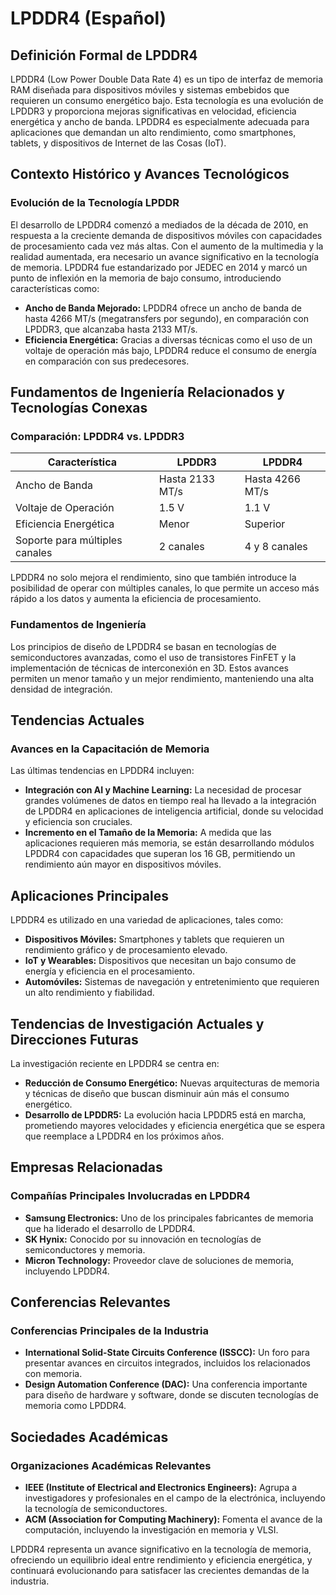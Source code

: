 # LPDDR4 (Español)

## Definición Formal de LPDDR4

LPDDR4 (Low Power Double Data Rate 4) es un tipo de interfaz de memoria RAM diseñada para dispositivos móviles y sistemas embebidos que requieren un consumo energético bajo. Esta tecnología es una evolución de LPDDR3 y proporciona mejoras significativas en velocidad, eficiencia energética y ancho de banda. LPDDR4 es especialmente adecuada para aplicaciones que demandan un alto rendimiento, como smartphones, tablets, y dispositivos de Internet de las Cosas (IoT).

## Contexto Histórico y Avances Tecnológicos

### Evolución de la Tecnología LPDDR

El desarrollo de LPDDR4 comenzó a mediados de la década de 2010, en respuesta a la creciente demanda de dispositivos móviles con capacidades de procesamiento cada vez más altas. Con el aumento de la multimedia y la realidad aumentada, era necesario un avance significativo en la tecnología de memoria. LPDDR4 fue estandarizado por JEDEC en 2014 y marcó un punto de inflexión en la memoria de bajo consumo, introduciendo características como:

- **Ancho de Banda Mejorado:** LPDDR4 ofrece un ancho de banda de hasta 4266 MT/s (megatransfers por segundo), en comparación con LPDDR3, que alcanzaba hasta 2133 MT/s.
- **Eficiencia Energética:** Gracias a diversas técnicas como el uso de un voltaje de operación más bajo, LPDDR4 reduce el consumo de energía en comparación con sus predecesores.

## Fundamentos de Ingeniería Relacionados y Tecnologías Conexas

### Comparación: LPDDR4 vs. LPDDR3

| Característica              | LPDDR3                   | LPDDR4                    |
|-----------------------------|--------------------------|---------------------------|
| Ancho de Banda              | Hasta 2133 MT/s         | Hasta 4266 MT/s          |
| Voltaje de Operación        | 1.5 V                    | 1.1 V                     |
| Eficiencia Energética       | Menor                    | Superior                  |
| Soporte para múltiples canales | 2 canales               | 4 y 8 canales             |

LPDDR4 no solo mejora el rendimiento, sino que también introduce la posibilidad de operar con múltiples canales, lo que permite un acceso más rápido a los datos y aumenta la eficiencia de procesamiento.

### Fundamentos de Ingeniería

Los principios de diseño de LPDDR4 se basan en tecnologías de semiconductores avanzadas, como el uso de transistores FinFET y la implementación de técnicas de interconexión en 3D. Estos avances permiten un menor tamaño y un mejor rendimiento, manteniendo una alta densidad de integración.

## Tendencias Actuales

### Avances en la Capacitación de Memoria

Las últimas tendencias en LPDDR4 incluyen:

- **Integración con AI y Machine Learning:** La necesidad de procesar grandes volúmenes de datos en tiempo real ha llevado a la integración de LPDDR4 en aplicaciones de inteligencia artificial, donde su velocidad y eficiencia son cruciales.
- **Incremento en el Tamaño de la Memoria:** A medida que las aplicaciones requieren más memoria, se están desarrollando módulos LPDDR4 con capacidades que superan los 16 GB, permitiendo un rendimiento aún mayor en dispositivos móviles.

## Aplicaciones Principales

LPDDR4 es utilizado en una variedad de aplicaciones, tales como:

- **Dispositivos Móviles:** Smartphones y tablets que requieren un rendimiento gráfico y de procesamiento elevado.
- **IoT y Wearables:** Dispositivos que necesitan un bajo consumo de energía y eficiencia en el procesamiento.
- **Automóviles:** Sistemas de navegación y entretenimiento que requieren un alto rendimiento y fiabilidad.

## Tendencias de Investigación Actuales y Direcciones Futuras

La investigación reciente en LPDDR4 se centra en:

- **Reducción de Consumo Energético:** Nuevas arquitecturas de memoria y técnicas de diseño que buscan disminuir aún más el consumo energético.
- **Desarrollo de LPDDR5:** La evolución hacia LPDDR5 está en marcha, prometiendo mayores velocidades y eficiencia energética que se espera que reemplace a LPDDR4 en los próximos años.

## Empresas Relacionadas

### Compañías Principales Involucradas en LPDDR4

- **Samsung Electronics:** Uno de los principales fabricantes de memoria que ha liderado el desarrollo de LPDDR4.
- **SK Hynix:** Conocido por su innovación en tecnologías de semiconductores y memoria.
- **Micron Technology:** Proveedor clave de soluciones de memoria, incluyendo LPDDR4.

## Conferencias Relevantes

### Conferencias Principales de la Industria

- **International Solid-State Circuits Conference (ISSCC):** Un foro para presentar avances en circuitos integrados, incluidos los relacionados con memoria.
- **Design Automation Conference (DAC):** Una conferencia importante para diseño de hardware y software, donde se discuten tecnologías de memoria como LPDDR4.

## Sociedades Académicas

### Organizaciones Académicas Relevantes

- **IEEE (Institute of Electrical and Electronics Engineers):** Agrupa a investigadores y profesionales en el campo de la electrónica, incluyendo la tecnología de semiconductores.
- **ACM (Association for Computing Machinery):** Fomenta el avance de la computación, incluyendo la investigación en memoria y VLSI.

LPDDR4 representa un avance significativo en la tecnología de memoria, ofreciendo un equilibrio ideal entre rendimiento y eficiencia energética, y continuará evolucionando para satisfacer las crecientes demandas de la industria.